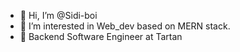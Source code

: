 - 👋 Hi, I’m @Sidi-boi
- 👀 I’m interested in Web_dev based on MERN stack.
- 🌱 Backend Software Engineer at Tartan 



<!---
Sidi-boi/Sidi-boi is a ✨ special ✨ repository because its `README.md` (this file) appears on your GitHub profile.
You can click the Preview link to take a look at your changes.
--->
